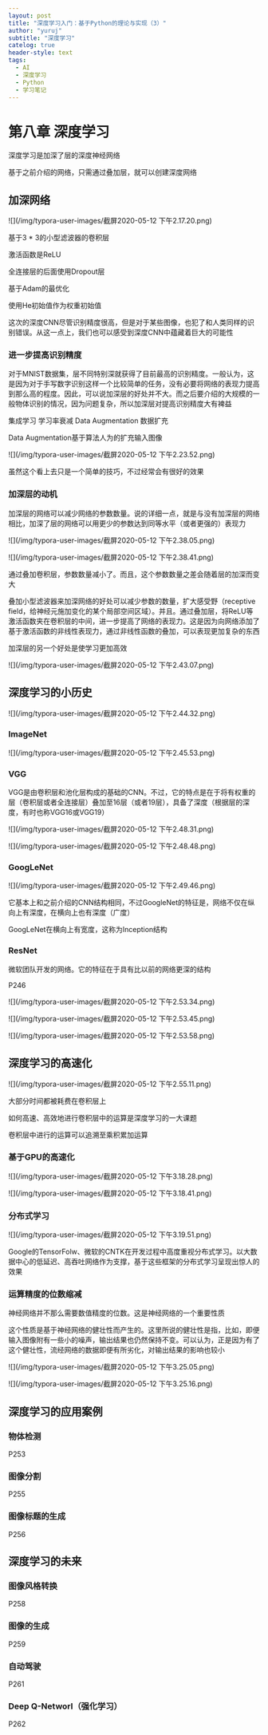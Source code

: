 ```yaml
---
layout: post
title: "深度学习入门：基于Python的理论与实现（3）"
author: "yuruj"
subtitle: "深度学习"
catelog: true
header-style: text
tags:
  - AI
  - 深度学习
  - Python
  - 学习笔记
---
```


# 第八章 深度学习

深度学习是加深了层的深度神经网络

基于之前介绍的网络，只需通过叠加层，就可以创建深度网络

## 加深网络

![](/img/typora-user-images/截屏2020-05-12 下午2.17.20.png)

基于3 * 3的小型滤波器的卷积层

激活函数是ReLU

全连接层的后面使用Dropout层

基于Adam的最优化

使用He初始值作为权重初始值

这次的深度CNN尽管识别精度很高，但是对于某些图像，也犯了和人类同样的识别错误。从这一点上，我们也可以感受到深度CNN中蕴藏着巨大的可能性

### 进一步提高识别精度

对于MNIST数据集，层不同特别深就获得了目前最高的识别精度。一般认为，这是因为对于手写数字识别这样一个比较简单的任务，没有必要将网络的表现力提高到那么高的程度。因此，可以说加深层的好处并不大。而之后要介绍的大规模的一般物体识别的情况，因为问题复杂，所以加深层对提高识别精度大有裨益

集成学习 学习率衰减 Data Augmentation 数据扩充

Data Augmentation基于算法人为的扩充输入图像

![](/img/typora-user-images/截屏2020-05-12 下午2.23.52.png)

虽然这个看上去只是一个简单的技巧，不过经常会有很好的效果

### 加深层的动机

加深层的网络可以减少网络的参数数量。说的详细一点，就是与没有加深层的网络相比，加深了层的网络可以用更少的参数达到同等水平（或者更强的）表现力

![](/img/typora-user-images/截屏2020-05-12 下午2.38.05.png)

![](/img/typora-user-images/截屏2020-05-12 下午2.38.41.png)

通过叠加卷积层，参数数量减小了。而且，这个参数数量之差会随着层的加深而变大

叠加小型滤波器来加深网络的好处可以减少参数的数量，扩大感受野（receptive field，给神经元施加变化的某个局部空间区域）。并且。通过叠加层，将ReLU等激活函数夹在卷积层的中间，进一步提高了网络的表现力。这是因为向网络添加了基于激活函数的非线性表现力，通过非线性函数的叠加，可以表现更加复杂的东西

加深层的另一个好处是使学习更加高效

![](/img/typora-user-images/截屏2020-05-12 下午2.43.07.png)

## 深度学习的小历史

![](/img/typora-user-images/截屏2020-05-12 下午2.44.32.png)

### ImageNet

![](/img/typora-user-images/截屏2020-05-12 下午2.45.53.png)

### VGG

VGG是由卷积层和池化层构成的基础的CNN。不过，它的特点是在于将有权重的层（卷积层或者全连接层）叠加至16层（或者19层），具备了深度（根据层的深度，有时也称VGG16或VGG19）

![](/img/typora-user-images/截屏2020-05-12 下午2.48.31.png)

![](/img/typora-user-images/截屏2020-05-12 下午2.48.48.png)

### GoogLeNet

![](/img/typora-user-images/截屏2020-05-12 下午2.49.46.png)

它基本上和之前介绍的CNN结构相同，不过GoogleNet的特征是，网络不仅在纵向上有深度，在横向上也有深度（广度）

GoogLeNet在横向上有宽度，这称为Inception结构

### ResNet

微软团队开发的网络。它的特征在于具有比以前的网络更深的结构

P246

![](/img/typora-user-images/截屏2020-05-12 下午2.53.34.png)

![](/img/typora-user-images/截屏2020-05-12 下午2.53.45.png)

![](/img/typora-user-images/截屏2020-05-12 下午2.53.58.png)

## 深度学习的高速化

![](/img/typora-user-images/截屏2020-05-12 下午2.55.11.png)

大部分时间都被耗费在卷积层上

如何高速、高效地进行卷积层中的运算是深度学习的一大课题

卷积层中进行的运算可以追溯至乘积累加运算

### 基于GPU的高速化

![](/img/typora-user-images/截屏2020-05-12 下午3.18.28.png)

![](/img/typora-user-images/截屏2020-05-12 下午3.18.41.png)

### 分布式学习

![](/img/typora-user-images/截屏2020-05-12 下午3.19.51.png)

Google的TensorFolw、微软的CNTK在开发过程中高度重视分布式学习。以大数据中心的低延迟、高吞吐网络作为支撑，基于这些框架的分布式学习呈现出惊人的效果

### 运算精度的位数缩减

神经网络并不那么需要数值精度的位数。这是神经网络的一个重要性质

这个性质是基于神经网络的健壮性而产生的。这里所说的健壮性是指，比如，即便输入图像附有一些小的噪声，输出结果也仍然保持不变。可以认为，正是因为有了这个健壮性，流经网络的数据即便有所劣化，对输出结果的影响也较小

![](/img/typora-user-images/截屏2020-05-12 下午3.25.05.png)

![](/img/typora-user-images/截屏2020-05-12 下午3.25.16.png)

## 深度学习的应用案例

### 物体检测

P253

### 图像分割

P255

### 图像标题的生成

P256

## 深度学习的未来

### 图像风格转换

P258

### 图像的生成

P259

### 自动驾驶

P261

### Deep Q-Networl（强化学习）

P262

